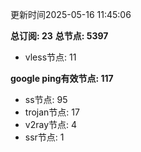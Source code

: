 更新时间2025-05-16 11:45:06

**总订阅: 23**
**总节点: 5397**
- vless节点: 11

**google ping有效节点: 117**
- ss节点: 95
- trojan节点: 17
- v2ray节点: 4
- ssr节点: 1
